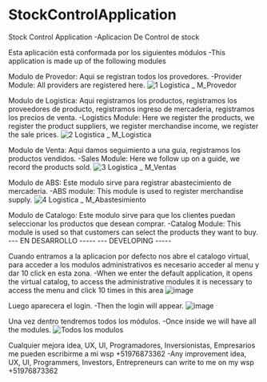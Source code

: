 # StockControlApplication
Stock Control Application
-Aplicacion De Control de stock

Esta aplicación está conformada por los siguientes módulos
-This application is made up of the following modules

Modulo de Provedor: Aqui se registran todos los provedores.
-Provider Module: All providers are registered here.
![1 Logistica _ M_Provedor](https://user-images.githubusercontent.com/29841048/184303877-6a49cae1-d8af-4552-829a-b60dd0672c2f.png)

Modulo de Logistica: Aqui registramos los productos, registramos los proveedores de producto, registramos ingreso de mercaderia, registramos los precios de venta.
-Logistics Module: Here we register the products, we register the product suppliers, we register merchandise income, we register the sale prices.
![2 Logistica _ M_Logistica](https://user-images.githubusercontent.com/29841048/184303916-d1c6b055-7321-4032-8af1-5fa9bda9a3cb.png)

Modulo de Venta: Aqui damos seguimiento a una guia, registramos los productos vendidos.
-Sales Module: Here we follow up on a guide, we record the products sold.
![3 Logistica _ M_Ventas](https://user-images.githubusercontent.com/29841048/184303945-9eddffc0-9c8a-4013-85fb-326ad1a232f7.png)
  
Modulo de ABS: Este modulo sirve para registrar abastecimiento de mercaderia.
-ABS module: This module is used to register merchandise supply.
![4 Logistica _ M_Abastesimiento](https://user-images.githubusercontent.com/29841048/184303971-b81ed9f8-69db-407d-b058-238ca6075ae9.png)


Modulo de Catalogo: Este modulo sirve para que los clientes puedan seleccionar los productos que desean comprar.
-Catalog Module: This module is used so that customers can select the products they want to buy.
---  EN DESARROLLO -----
---  DEVELOPING -----

Cuando entramos a la aplicacion por defecto nos abre el catalogo virtual, para acceder a los modulos administrativos es necesario acceder al menu y dar 10 click en esta zona.
-When we enter the default application, it opens the virtual catalog, to access the administrative modules it is necessary to access the menu and click 10 times in this area
![image](https://user-images.githubusercontent.com/29841048/184304658-58fb137f-b2e2-49d4-b245-ff04e9814ea4.png)

Luego aparecera el login.
-Then the login will appear.
![image](https://user-images.githubusercontent.com/29841048/184304863-75aca100-6441-409d-9bac-df8f851e681d.png)

Una vez dentro tendremos todos los módulos.
-Once inside we will have all the modules.
![Todos los modulos](https://user-images.githubusercontent.com/29841048/184303945-9eddffc0-9c8a-4013-85fb-326ad1a232f7.png)


Cualquier mejora idea, UX, UI, Programadores, Inversionistas, Empresarios me pueden escribirme a mi wsp +51976873362
-Any improvement idea, UX, UI, Programmers, Investors, Entrepreneurs can write to me on my wsp +51976873362


